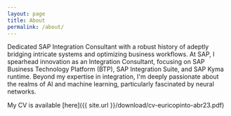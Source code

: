 ```yaml
---
layout: page
title: About
permalink: /about/
---
```


Dedicated SAP Integration Consultant with a robust history of adeptly bridging intricate systems and optimizing business workflows. At SAP, I spearhead innovation as an Integration Consultant, focusing on SAP Business Technology Platform (BTP), SAP Integration Suite, and SAP Kyma runtime. Beyond my expertise in integration, I'm deeply passionate about the realms of AI and machine learning, particularly fascinated by neural networks.

My CV is available [here]({{ site.url }}/download/cv-euricopinto-abr23.pdf)